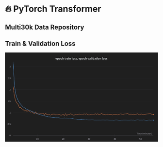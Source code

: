 # :fire: PyTorch Transformer



## Multi30k Data Repository

## Train & Validation Loss

<img src = "images/loss.png" width="800">